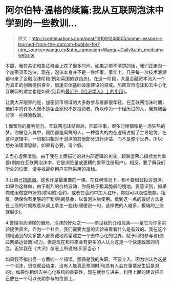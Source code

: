 # 阿尔伯特·温格的续篇:我从互联网泡沫中学到的一些教训...

> 原文：<http://continuations.com/post/161091248805/some-lessons-i-learned-from-the-dotcom-bubble-for?utm_source=wanqu.co&utm_campaign=Wanqu+Daily&utm_medium=website>

本周，我在共识和象征峰会上花了很多时间。如果之前不清楚的话，我们正走向一个加密货币泡沫。现在，泡沫本身并不是一件坏事。事实上，几乎每一次技术浪潮都带来了金融泡沫阶段(例如英国的铁路热)。在这一阶段，大量金融资本流入一个为真正的创新提供资金、加速实体基础设施建设的领域。加密货币泡沫和去中心化互联网的建立也是如此(见我的[最近在《经济学人》上的引用](https://href.li/?http://www.economist.com/news/finance-and-economics/21721425-it-may-also-spawn-valuable-innovations-market-initial-coin-offerings))。

让我大开眼界的是，加密货币领域的大多数参与者都很年轻。在互联网泡沫时期，他们中的许多人既不是企业家也不是投资者。所以作为一个经历过的人，我想我会分享一些经验教训。

1.保留你的批判能力。互联网泡沫结束后，回首往事，很多时候都像是一场狂热的梦。你被卷入其中，周围都是同样的人，一种强大的内在逻辑占据了主导地位，在这种逻辑中，一切都只相对于泡沫的其他部分进行评估，而不是整个世界。所以:想办法理清思路。如果有必要，请个假。

2.当心虚荣度量。由于我在上面描述的对内部逻辑的关注，超越虚荣心指标尤为重要(例如在互联网泡沫中，它是浏览量或更糟的累积注册用户)。相反，要了解我们所处的位置，请寻找最终用户实际采用的指标。

3.让自己[抗脆弱](http://continuations.com/post/51065634453/antifragile-by-nassim-taleb-book-review)。这也许是最重要的一课。在任何情况下，都不要借钱投资泡沫。如果你这样做，由于剧烈的价格波动，你将处于极其脆弱的境地。要意识到，如果你使用做空市场的(聪明的)合约，或者在合约中加入杠杆，你就可以隐性借款。相反，确保你有足够的干粉/隔离基金，以备泡沫后使用。做到这一点的最好方法是在上涨的时候故意从桌上拿走一些钱(顺便说一句，这样做的人越多，极端的上涨就越少)。

4.警惕彻头彻尾的骗局。泡沫的好处之一——参见我的介绍段落——是它为许多实验提供资金。作为一个社会，我们需要大量的实验来看看什么是有效的。我在这个领域遇到的大多数人都真诚地希望建立一个去中心化的世界，赋予网络参与者(通过网络运营商)权力。但是现在和将来会有更多的人认为这是一个快速致富的机会。正如我在《共识》杂志上所说的:买家当心！

如果我不指出另一方面的一个错误，那将是我的失职。不要介入，因为你认为这是一个泡沫，很快就会结束。没有人能真正预测时间(总有人会在事情发生后是对的)。如果你相信去中心化系统的重要性，现在就参与进来，利用上面的建议把自己放在一个可以长期参与的位置上。